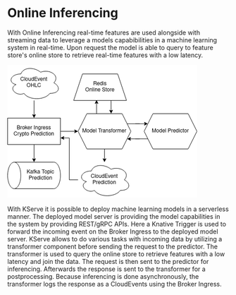 # Online Inferencing

With Online Inferencing real-time features are used alongside with streaming data to leverage a models capabibilities in a machine learning system in real-time. Upon request the model is able to query to feature store's online store to retrieve real-time features with a low latency.

![](../../data/Online-Inferencing.drawio.png)

With KServe it is possible to deploy machine learning models in a serverless manner. The deployed model server is providing the model capabilities in the system by providing REST/gRPC APIs. Here a Knative Trigger is used to forward the incoming event on the Broker Ingress to the deployed model server. KServe allows to do various tasks with incoming data by utilizing a transformer component before sending the request to the predictor. The transformer is used to query the online store to retrieve features with a low latency and join the data. The request is then sent to the predictor for inferencing. Afterwards the response is sent to the transformer for a postprocessing. Because inferencing is done asynchronously, the transformer logs the response as a CloudEvents using the Broker Ingress.